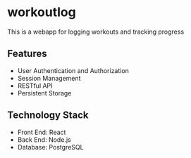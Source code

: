 # workoutlog
This is a webapp for logging workouts and tracking progress

## Features
- User Authentication and Authorization
- Session Management
- RESTful API
- Persistent Storage

## Technology Stack
- Front End: React
- Back End: Node.js
- Database: PostgreSQL
